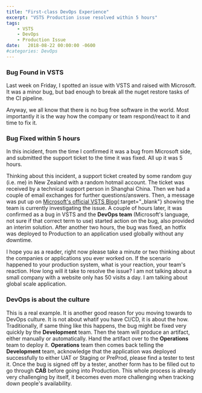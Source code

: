 ```yaml
---
title: "First-class DevOps Experience"
excerpt: "VSTS Production issue resolved within 5 hours"
tags: 
    - VSTS
    - DevOps
    - Production Issue
date:   2018-08-22 00:00:00 -0600
#categories: DevOps
---
```


### Bug Found in VSTS
Last week on Friday, I spotted an issue with VSTS and raised with Microsoft. It was a minor bug, but bad enough to break all the nuget restore tasks of the CI pipeline. 

Anyway, we all know that there is no bug free software in the world. Most importantly it is the way how the company or team respond/react to it and time to fix it. 

### Bug Fixed within 5 hours

In this incident, from the time I confirmed it was a bug from Microsoft side, and submitted the support ticket to the time it was fixed. All up it was 5 hours. 

Thinking about this incident, a support ticket created by some random guy (i.e. me) in New Zealand with a random hotmail account. The ticket was received by a technical support person in Shanghai China. Then we had a couple of email exchanges for further questions/answers. Then, a message was put up on [Microsoft's official VSTS Blog](https://blogs.msdn.microsoft.com/vsoservice/?p=17325){:target="_blank"} showing the team is currently investigating the issue. A couple of hours later, it was confirmed as a bug in VSTS and the **DevOps team** (Microsoft's language, not sure if that correct term to use) started action on the bug, also provided an interim solution. After another two hours, the bug was fixed, an hotfix was deployed to Production to an application used globally without any downtime.

I hope you as a reader, right now please take a minute or two thinking about the companies or applications you ever worked on. If the scenario happened to your production system, what is your reaction, your team's reaction. How long will it take to resolve the issue? I am not talking about a small company with a website only has 50 visits a day. I am talking about global scale application.

### DevOps is about the culture
This is a real example. It is another good reason for you moving towards to DevOps culture. It is not about whatif you have CI/CD, it is about the how.
Traditionally, if same thing like this happens, the bug might be fixed very quickly by the **Development** team. Then the team will produce an artifact, either manually or automatically. Hand the artifact over to the **Operations** team to deploy it. **Operations** team then comes back telling the **Development** team, acknowledge that the application was deployed successfully to either UAT or Staging or PreProd, please find a tester to test it. Once the bug is signed off by a tester, another form has to be filled out to go through **CAB** before going into Production. This whole process is already very challenging by itself, it becomes even more challenging when tracking down people's availability. 
